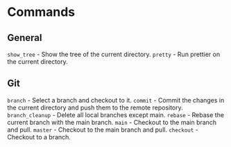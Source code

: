 # Commands

## General

`show_tree` - Show the tree of the current directory.
`pretty` - Run prettier on the current directory.

## Git

`branch` - Select a branch and checkout to it.
`commit` - Commit the changes in the current directory and push them to the remote repository.
`branch_cleanup` - Delete all local branches except main.
`rebase` - Rebase the current branch with the main branch.
`main` - Checkout to the main branch and pull.
`master` - Checkout to the main branch and pull.
`checkout` - Checkout to a branch.
